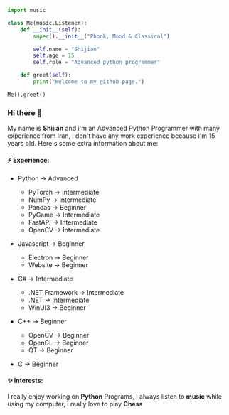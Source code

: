 ```py
import music

class Me(music.Listener):
    def __init__(self):
        super().__init__("Phonk, Mood & Classical")

        self.name = "Shijian"
        self.age = 15
        self.role = "Advanced python programmer"

    def greet(self):
        print("Welcome to my github page.")

Me().greet()
```

### Hi there 👋

My name is **Shijian** and i'm an Advanced Python Programmer with many experience from Iran, i don't have any work experience because i'm 15 years old. Here's some extra information about me:

#### ⚡ Experience:

- Python -> Advanced
    * PyTorch -> Intermediate
    * NumPy -> Intermediate
    * Pandas -> Beginner
    * PyGame -> Intermediate
    * FastAPI -> Intermediate
    * OpenCV -> Intermediate

- Javascript -> Beginner
    * Electron -> Beginner
    * Website -> Beginner

- C# -> Intermediate
    * .NET Framework -> Intermediate
    * .NET -> Intermediate
    * WinUI3 -> Beginner

- C++ -> Beginner
    * OpenCV -> Beginner
    * OpenGL -> Beginner
    * QT -> Beginner

- C -> Beginner

#### ✨ Interests:

I really enjoy working on **Python** Programs, i always listen to **music** while using my computer, i really love to play **Chess**
